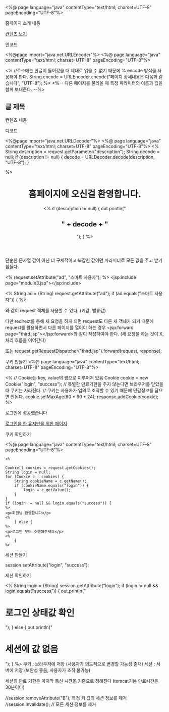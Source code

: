 


<%@ page language="java" contentType="text/html; charset=UTF-8"
	pageEncoding="UTF-8"%>
<!DOCTYPE html>
<html>
<head>
<meta charset="UTF-8">
<title>Index</title>
</head>
<body>
	<jsp:include page="module.jsp"></jsp:include> <!-- module.jsp의 내용을 읽어와서 출력함 -->
	<p>홈페이지 소개 내용</p>
	<nav>
		<a href="page.jsp">컨텐츠 보기</a>
	</nav>
	<jsp:include page="module2.jsp"></jsp:include>
</body>
</html>





인코드

<%@page import="java.net.URLEncoder"%>
<%@ page language="java" contentType="text/html; charset=UTF-8"
	pageEncoding="UTF-8"%>
<!DOCTYPE html>
<html>
<head>
<meta charset="UTF-8">
<title>Page</title>
</head>
<body>
	<%
		//주소에는 한글이 들어갔을 때 제대로 읽을 수 없기 때문에 % encode 방식을 사용해야 한다.
		String encode = URLEncoder.encode("페이지 상세내용은 다음과 같습니다", "UTF-8"); 
	%>
	<%-- 다른 페이지를 불러올 때 특정 파라미터의 이름과 값을 함께 보내준다. --%>
	<jsp:include page="module.jsp">
		<jsp:param name="description" value="<%= encode %>"/>
	</jsp:include>
	<article>
		<h1>글 제목</h1>
		<p>컨텐츠 내용</p>
	</article>
	<jsp:include page="module2.jsp"></jsp:include>
</body>
</html>



디코드


<%@page import="java.net.URLDecoder"%>
<%@ page language="java" contentType="text/html; charset=UTF-8"
    pageEncoding="UTF-8"%>
<%
	String description = request.getParameter("description");
	String decode = null;
	if (description != null) {
		decode = URLDecoder.decode(description, "UTF-8");
	}
	
%>

<header>
	<h1>홈페이지에 오신걸 환영합니다.</h1>
	<% 
		if (description != null) {
			out.println("<h2>" + decode + "</h2>");
		}
 	%>
</header>









단순한 문자열 값이 아닌 더 구체적이고 복잡한 값이면 
파라미터로 모든 값을 주고 받기 힘들다.


<%
request.setAttribute("ad", "스마트 사용자");
%>
<jsp:include page="module3.jsp"></jsp:include>


<%
String ad = (String) request.getAttribute("ad");
if (ad.equals("스마트 사용자")) {
%>

와 같이 request 객체를 사용할 수 있다.
(키값, 밸류값)


다만 redirect를 통해 새 요청을 하게 되면 request도 다른 새 객체가 되기 때문에
request를 활용하면서 다른 페이지를 열어야 하는 경우
<jsp:forward page="third.jsp"></jsp:forward>와 같이 작성하여야 한다.
(새 요청을 하는 것이 X, 처리 흐름을 이어간다)

또는 
request.getRequestDispatcher("third.jsp").forward(request, response);







쿠키 만들기
<%@ page language="java" contentType="text/html; charset=UTF-8"
    pageEncoding="UTF-8"%>
<!DOCTYPE html>
<html>
<head>
<meta charset="UTF-8">
<title>로그인 성공</title>
</head>
<body>
	<%
		// Cookie는 key, value의 쌍으로 이루어져 있음
		Cookie cookie = new Cookie("login", "success");
		// 특별한 만료기한을 주지 않는다면 브라우저를 닫았을 때 쿠키는 사라진다.
		// 쿠키는 사용자가 임의로 조작할 수 있기 때문에 민감정보를 담으면 안된다.
		cookie.setMaxAge(60 * 60 * 24);
		response.addCookie(cookie);
	%>
	<p>로그인에 성공했습니다</p>
	<a href="onlyForLoginUser.jsp">로그인을 한 유저만을 위한 페이지</a>

</body>
</html>

쿠키 확인하기

<%@ page language="java" contentType="text/html; charset=UTF-8"
    pageEncoding="UTF-8"%>
<!DOCTYPE html>
<html>
<head>
<meta charset="UTF-8">
<title>로그인을 한 유저를 위한 페이지</title>
</head>
<body>

	<%
	
	Cookie[] cookies = request.getCookies();
	String login = null;
	for (Cookie c : cookies) {
		String cookieName = c.getName();
		if (cookieName.equals("login")) {
			login = c.getValue();
		}
	}
	if (login != null && login.equals("success")) {
	%>
	<p>회원님 환영합니다</p>
	<%
		} else {
	%>
	<p>로그인 부터 수행해주세요</p>
	<%
		}
	%>

</body>
</html>





세션 만들기

session.setAttribute("login", "success");


세션 확인하기


<%
	String login = (String) session.getAttribute("login");
	if (login != null && login.equals("success")) {
		out.println("<h1>로그인 상태값 확인</h1>");
	} else {
		out.println("<h1>세션에 값 없음</h1>");
	}
%>
쿠키 : 브라우저에 저장 (사용자가 의도적으로 변경할 가능성 존재)
세션 : 서버에 저장 (보안성 좋음, 사용자가 조작 불가능)

세션의 만료 기한은 마지막 통신 시간을 기준으로 정해진다
(tomcat기본 만료시간은 30분이다)


//session.removeAttribute("B"); 특정 키 값의 세션 정보를 제거
//session.invalidate(); // 모든 세션 정보를 제거





